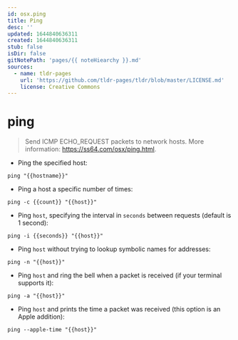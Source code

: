 ```yaml
---
id: osx.ping
title: Ping
desc: ''
updated: 1644840636311
created: 1644840636311
stub: false
isDir: false
gitNotePath: 'pages/{{ noteHiearchy }}.md'
sources:
  - name: tldr-pages
    url: 'https://github.com/tldr-pages/tldr/blob/master/LICENSE.md'
    license: Creative Commons
---
```

# ping

> Send ICMP ECHO_REQUEST packets to network hosts.
> More information: <https://ss64.com/osx/ping.html>.

- Ping the specified host:

`ping "{{hostname}}"`

- Ping a host a specific number of times:

`ping -c {{count}} "{{host}}"`

- Ping `host`, specifying the interval in `seconds` between requests (default is 1 second):

`ping -i {{seconds}} "{{host}}"`

- Ping `host` without trying to lookup symbolic names for addresses:

`ping -n "{{host}}"`

- Ping `host` and ring the bell when a packet is received (if your terminal supports it):

`ping -a "{{host}}"`

- Ping `host` and prints the time a packet was received (this option is an Apple addition):

`ping --apple-time "{{host}}"`

